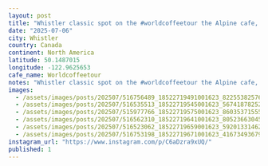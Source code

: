 ```yaml
---
layout: post
title: "Whistler classic spot on the #worldcoffeetour the Alpine cafe, great break and friendly vibes, theyâve added heaps of capacity since I was last here."
date: "2025-07-06"
city: Whistler
country: Canada
continent: North America
latitude: 50.1487015
longitude: -122.9625653
cafe_name: Worldcoffeetour
notes: "Whistler classic spot on the #worldcoffeetour the Alpine cafe, great break and friendly vibes, theyâve added heaps of capacity since I was last here."
images:
  - /assets/images/posts/202507/516756489_18522719491001623_8225538257689411533_n_17936077098059882.jpg
  - /assets/images/posts/202507/516535513_18522719545001623_567418782527272014_n_18166243084315396.jpg
  - /assets/images/posts/202507/515977766_18522719575001623_8603537155533849773_n_17959962116796637.jpg
  - /assets/images/posts/202507/516562310_18522719641001623_8052366304562729881_n_18060075215196326.jpg
  - /assets/images/posts/202507/516523062_18522719659001623_5920133146270824823_n_17869315386402267.jpg
  - /assets/images/posts/202507/516753198_18522719671001623_4167349367909210104_n_18514857994017660.jpg
instagram_url: "https://www.instagram.com/p/C6aDzra9xUQ/"
published: 1
---
```

